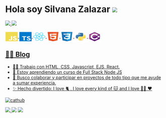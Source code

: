  # Hola soy Silvana Zalazar <img src="https://media.giphy.com/media/hvRJCLFzcasrR4ia7z/giphy.gif" width="25px">

<a href="https://github.com/silvanaZ">
  <img height="180em" src="https://github-readme-stats.vercel.app/api?username=silvanaZ&show_icons=true&theme=radical"/>
  <img height="180em" src="https://github-readme-stats.vercel.app/api/top-langs/?username=silvanaZ&layout=compact&langs_count=7&theme=dracula"/>
</div>

<div style="display: inline_block"><br>
  <img align="center" alt="Sil-Js" height="30" width="40" src="https://raw.githubusercontent.com/devicons/devicon/master/icons/javascript/javascript-plain.svg">
  <img align="center" alt="Sil-Ts" height="30" width="40" src="https://raw.githubusercontent.com/devicons/devicon/master/icons/typescript/typescript-plain.svg">
  <img align="center" alt="Sil-React" height="30" width="40" src="https://raw.githubusercontent.com/devicons/devicon/master/icons/react/react-original.svg">
  <img align="center" alt="Sil-HTML" height="30" width="40" src="https://raw.githubusercontent.com/devicons/devicon/master/icons/html5/html5-original.svg">
  <img align="center" alt="Sil-CSS" height="30" width="40" src="https://raw.githubusercontent.com/devicons/devicon/master/icons/css3/css3-original.svg">
  <img align="center" alt="Sil-Python" height="30" width="40" src="https://raw.githubusercontent.com/devicons/devicon/master/icons/python/python-original.svg">
  <img align="center" alt="Sil-Csharp" height="30" width="40" src="https://raw.githubusercontent.com/devicons/devicon/master/icons/csharp/csharp-original.svg">
</div>


## 👩‍💻 Blog
- 👩‍💻 Trabajo con HTML, CSS, Javascript, EJS, React.
- 🌺 Estoy aprendiendo un curso de Full Stack Node JS 
- 👯  Busco colaborar y participar en proyectos de todo tipo que me ayude a sumar experiencia.
- ✨ Hecho divertido: I love 🐈 , I love every kind of 🐱 and I love 👩‍💻 ❤️ 
 
![cathub](https://user-images.githubusercontent.com/90283693/148618281-ae082bf6-52f6-4e44-861b-0ff31f6bc128.gif)

<div> 
   <a href="mailto:silvana.blaq@gmail.com" target="_blank"><img src="https://img.shields.io/badge/Gmail-D14836?style=for-the-badge&logo=gmail&logoColor=white" target="_blank">   </a> 
  <a href ="https://www.linkedin.com/in/silvana-rocio-zalazar-8b107221b/" target="_blank"><img src="https://img.shields.io/badge/LinkedIn-0077B5?style=for-the-badge&logo=linkedin&logoColor=white" target="_blank"></a>
  <a href="https://wa.me/+541133614555" target="_blank"><img src="https://img.shields.io/badge/WhatsApp-25D366?style=for-the-badge&logo=whatsapp&logoColor=white" target="_blank"></a>
</div>
